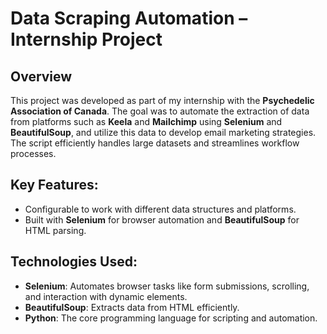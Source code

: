 # **Data Scraping Automation – Internship Project**

## **Overview**
This project was developed as part of my internship with the **Psychedelic Association of Canada**. The goal was to automate the extraction of data from platforms such as **Keela** and **Mailchimp** using **Selenium** and **BeautifulSoup**, and utilize this data to develop email marketing strategies. The script efficiently handles large datasets and streamlines workflow processes.

## **Key Features:**
- Configurable to work with different data structures and platforms.
- Built with **Selenium** for browser automation and **BeautifulSoup** for HTML parsing.

## **Technologies Used:**
- **Selenium**: Automates browser tasks like form submissions, scrolling, and interaction with dynamic elements.
- **BeautifulSoup**: Extracts data from HTML efficiently.
- **Python**: The core programming language for scripting and automation.

